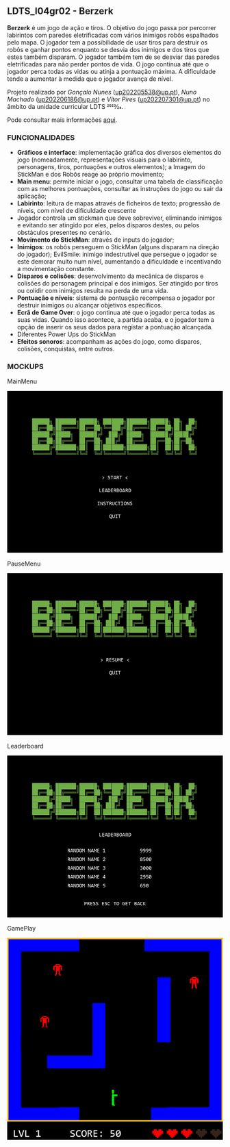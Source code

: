 ## LDTS_l04gr02 - Berzerk

**Berzerk** é um jogo de ação e tiros. O objetivo do jogo passa por percorrer labirintos com paredes eletrificadas com vários inimigos robôs espalhados pelo mapa. O jogador tem a possibilidade de usar tiros para destruir os robôs e ganhar pontos enquanto se desvia dos inimigos e dos tiros que estes também disparam. O jogador também tem de se desviar das paredes eletrificadas para não perder pontos de vida. O jogo continua até que o jogador perca todas as vidas ou atinja a pontuação máxima. A dificuldade tende a aumentar à medida que o jogador avança de nível.


Projeto realizado por *Gonçalo Nunes* (up202205538@up.pt), *Nuno Machado* (up202206186@up.pt) e *Vítor Pires* (up202207301@up.pt) no âmbito da unidade curricular LDTS 2023⁄24.

Pode consultar mais informações [aqui](./docs/README.md).

### FUNCIONALIDADES

- **Gráficos e interface**: implementação gráfica dos diversos elementos do jogo (nomeadamente, representações visuais para o labirinto, personagens, tiros, pontuações e outros elementos); a Imagem do StickMan e dos Robôs reage ao próprio movimento;
- **Main menu**: permite iniciar o jogo, consultar uma tabela de classificação com as melhores pontuações, consultar as instruções do jogo ou sair da aplicação;
- **Labirinto**: leitura de mapas através de ficheiros de texto; progressão de níveis, com nível de dificuldade crescente
- Jogador controla um stickman que deve sobreviver, eliminando inimigos e evitando ser atingido por eles, pelos disparos destes, ou pelos obstáculos presentes no cenário.
- **Movimento do StickMan**: através de inputs do jogador;
- **Inimigos**: os robôs perseguem o StickMan (alguns disparam na direção do jogador); EvilSmile: inimigo indestrutível que persegue o jogador se este demorar muito num nível, aumentando a dificuldade e incentivando a movimentação constante.
- **Disparos e colisões**: desenvolvimento da mecânica de disparos e colisões do personagem principal e dos inimigos. Ser atingido por tiros ou colidir com inimigos resulta na perda de uma vida.
- **Pontuação e níveis**: sistema de pontuação recompensa o jogador por destruir inimigos ou alcançar objetivos específicos.
- **Ecrã de Game Over**: o jogo continua até que o jogador perca todas as suas vidas. Quando isso acontece, a partida acaba, e o jogador tem a opção de inserir os seus dados para registar a pontuação alcançada.
- Diferentes Power Ups do StickMan
- **Efeitos sonoros**: acompanham as ações do jogo, como disparos, colisões, conquistas, entre outros.

### MOCKUPS

MainMenu

![](docs/images/MainMenu.png)

PauseMenu

![](docs/images/PauseMenu.png)

Leaderboard

![](docs/images/LeaderBoard.png)

GamePlay

![](docs/images/gameplay.png)
